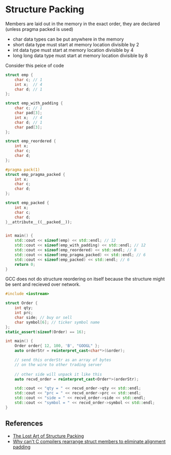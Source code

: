 # Structure Packing

Members are laid out in the memory in the exact order, they are declared (unless pragma packed is used)
- char data types can be put anywhere in the memory
- short data type must start at memory location divisible by 2
- int data type must start at memory location divisible by 4
- long long data type must start at memory location divisible by 8

Consider this peice of code

```cpp
struct emp {
    char c; // 1
    int x;  // 4
    char d; // 1
};

struct emp_with_padding {
    char c; // 1
    char pad[3];
    int x;  // 4
    char d; // 1
    char pad[3];
};

struct emp_reordered {
    int x;
    char c;
    char d;
};

#pragma pack(1)
struct emp_pragma_packed {
    int x;
    char c;
    char d;
};

struct emp_packed {
    int x;
    char c;
    char d;
}__attribute__((__packed__));


int main() {
    std::cout << sizeof(emp) << std::endl; // 12
    std::cout << sizeof(emp_with_padding) << std::endl; // 12
    std::cout << sizeof(emp_reordered) << std::endl; // 8
    std::cout << sizeof(emp_pragma_packed) << std::endl; // 6
    std::cout << sizeof(emp_packed) << std::endl; // 6
    return 0;
}
```

GCC does not do structure reordering on itself because the structure might be sent and recieved over network.

```cpp
#include <iostream>

struct Order {
    int qty;
    int prc;
    char side; // buy or sell
    char symbol[6]; // ticker symbol name
};
static_assert(sizeof(Order) == 16);

int main() {
    Order order{ 12, 100, 'B', "GOOGL" };
    auto orderStr = reinterpret_cast<char*>(&order);

    // send this orderStr as an array of bytes 
    // on the wire to other trading server
    
    // other side will unpack it like this
    auto recvd_order = reinterpret_cast<Order*>(orderStr);

    std::cout << "qty = " << recvd_order->qty << std::endl;
    std::cout << "prc = " << recvd_order->prc << std::endl;
    std::cout << "side = " << recvd_order->side << std::endl;
    std::cout << "symbol = " << recvd_order->symbol << std::endl;
}
```


## References
- [The Lost Art of Structure Packing](http://www.catb.org/esr/structure-packing/)
- [Why can't C compilers rearrange struct members to eliminate alignment padding](https://stackoverflow.com/questions/9486364/why-cant-c-compilers-rearrange-struct-members-to-eliminate-alignment-padding)
